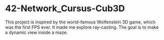 # 42-Network_Cursus-Cub3D
This project is inspired by the world-famous Wolfenstein 3D game, which was the first FPS ever. It made me explore ray-casting. The goal is to make a dynamic view inside a maze.
